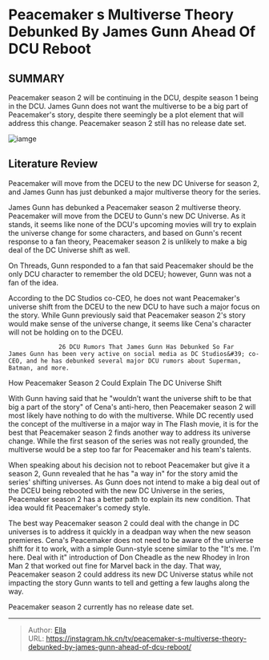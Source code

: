 # Peacemaker s Multiverse Theory Debunked By James Gunn Ahead Of DCU Reboot


## SUMMARY 



  Peacemaker season 2 will be continuing in the DCU, despite season 1 being in the DCU.   James Gunn does not want the multiverse to be a big part of Peacemaker&#39;s story, despite there seemingly be a plot element that will address this change.   Peacemaker season 2 still has no release date set.  

![iamge](https://static1.srcdn.com/wordpress/wp-content/uploads/2024/01/john-cena-as-peacemaker-writing-something-down-in-the-suicide-squad.jpg)

## Literature Review
Peacemaker will move from the DCEU to the new DC Universe for season 2, and James Gunn has just debunked a major multiverse theory for the series.




James Gunn has debunked a Peacemaker season 2 multiverse theory. Peacemaker will move from the DCEU to Gunn&#39;s new DC Universe. As it stands, it seems like none of the DCU&#39;s upcoming movies will try to explain the universe change for some characters, and based on Gunn&#39;s recent response to a fan theory, Peacemaker season 2 is unlikely to make a big deal of the DC Universe shift as well.




On Threads, Gunn responded to a fan that said Peacemaker should be the only DCU character to remember the old DCEU; however, Gunn was not a fan of the idea.

          

According to the DC Studios co-CEO, he does not want Peacemaker&#39;s universe shift from the DCEU to the new DCU to have such a major focus on the story. While Gunn previously said that Peacemaker season 2&#39;s story would make sense of the universe change, it seems like Cena&#39;s character will not be holding on to the DCEU.

                  26 DCU Rumors That James Gunn Has Debunked So Far    James Gunn has been very active on social media as DC Studios&#39; co-CEO, and he has debunked several major DCU rumors about Superman, Batman, and more.    


 How Peacemaker Season 2 Could Explain The DC Universe Shift 
          




With Gunn having said that he &#34;wouldn’t want the universe shift to be that big a part of the story&#34; of Cena&#39;s anti-hero, then Peacemaker season 2 will most likely have nothing to do with the multiverse. While DC recently used the concept of the multiverse in a major way in The Flash movie, it is for the best that Peacemaker season 2 finds another way to address its universe change. While the first season of the series was not really grounded, the multiverse would be a step too far for Peacemaker and his team&#39;s talents.

When speaking about his decision not to reboot Peacemaker but give it a season 2, Gunn revealed that he has &#34;a way in&#34; for the story amid the series&#39; shifting universes. As Gunn does not intend to make a big deal out of the DCEU being rebooted with the new DC Universe in the series, Peacemaker season 2 has a better path to explain its new condition. That idea would fit Peacemaker&#39;s comedy style.

The best way Peacemaker season 2 could deal with the change in DC universes is to address it quickly in a deadpan way when the new season premieres. Cena&#39;s Peacemaker does not need to be aware of the universe shift for it to work, with a simple Gunn-style scene similar to the &#34;It&#39;s me. I&#39;m here. Deal with it&#34; introduction of Don Cheadle as the new Rhodey in Iron Man 2 that worked out fine for Marvel back in the day. That way, Peacemaker season 2 could address its new DC Universe status while not impacting the story Gunn wants to tell and getting a few laughs along the way.






Peacemaker season 2 currently has no release date set.






---

> Author: [Ella](https://instagram.hk.cn/)  
> URL: https://instagram.hk.cn/tv/peacemaker-s-multiverse-theory-debunked-by-james-gunn-ahead-of-dcu-reboot/  

